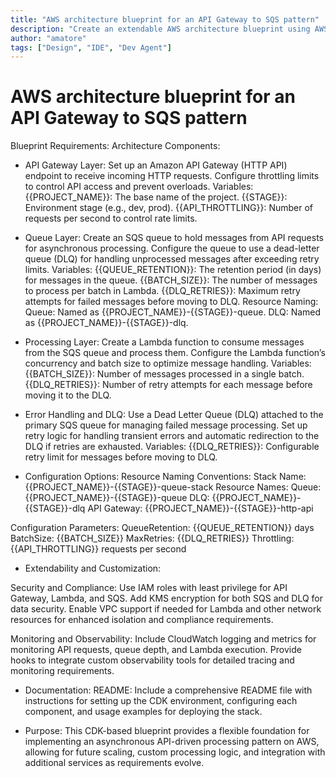 ```yaml
---
title: "AWS architecture blueprint for an API Gateway to SQS pattern"
description: "Create an extendable AWS architecture blueprint using AWS CDK for an asynchronous message processing system based on the API Gateway HTTP to SQS pattern. This blueprint is designed to facilitate a scalable and decoupled system that handles incoming API requests, enqueues them in SQS, and processes them asynchronously with Lambda."
author: "amatore"
tags: ["Design", "IDE", "Dev Agent"]
---
```


# AWS architecture blueprint for an API Gateway to SQS pattern

Blueprint Requirements:
Architecture Components:

- API Gateway Layer:
  Set up an Amazon API Gateway (HTTP API) endpoint to receive incoming HTTP requests.
  Configure throttling limits to control API access and prevent overloads.
  Variables:
  {{PROJECT_NAME}}: The base name of the project.
  {{STAGE}}: Environment stage (e.g., dev, prod).
  {{API_THROTTLING}}: Number of requests per second to control rate limits.

- Queue Layer:
  Create an SQS queue to hold messages from API requests for asynchronous processing.
  Configure the queue to use a dead-letter queue (DLQ) for handling unprocessed messages after exceeding retry limits.
  Variables:
  {{QUEUE_RETENTION}}: The retention period (in days) for messages in the queue.
  {{BATCH_SIZE}}: The number of messages to process per batch in Lambda.
  {{DLQ_RETRIES}}: Maximum retry attempts for failed messages before moving to DLQ.
  Resource Naming:
  Queue: Named as {{PROJECT_NAME}}-{{STAGE}}-queue.
  DLQ: Named as {{PROJECT_NAME}}-{{STAGE}}-dlq.

- Processing Layer:
  Create a Lambda function to consume messages from the SQS queue and process them.
  Configure the Lambda function’s concurrency and batch size to optimize message handling.
  Variables:
  {{BATCH_SIZE}}: Number of messages processed in a single batch.
  {{DLQ_RETRIES}}: Number of retry attempts for each message before moving it to the DLQ.

- Error Handling and DLQ:
  Use a Dead Letter Queue (DLQ) attached to the primary SQS queue for managing failed message processing.
  Set up retry logic for handling transient errors and automatic redirection to the DLQ if retries are exhausted.
  Variables:
  {{DLQ_RETRIES}}: Configurable retry limit for messages before moving to DLQ.

- Configuration Options:
  Resource Naming Conventions:
  Stack Name: {{PROJECT_NAME}}-{{STAGE}}-queue-stack
  Resource Names:
  Queue: {{PROJECT_NAME}}-{{STAGE}}-queue
  DLQ: {{PROJECT_NAME}}-{{STAGE}}-dlq
  API Gateway: {{PROJECT_NAME}}-{{STAGE}}-http-api

Configuration Parameters:
QueueRetention: {{QUEUE_RETENTION}} days
BatchSize: {{BATCH_SIZE}}
MaxRetries: {{DLQ_RETRIES}}
Throttling: {{API_THROTTLING}} requests per second

- Extendability and Customization:

Security and Compliance:
Use IAM roles with least privilege for API Gateway, Lambda, and SQS.
Add KMS encryption for both SQS and DLQ for data security.
Enable VPC support if needed for Lambda and other network resources for enhanced isolation and compliance requirements.

Monitoring and Observability:
Include CloudWatch logging and metrics for monitoring API requests, queue depth, and Lambda execution.
Provide hooks to integrate custom observability tools for detailed tracing and monitoring requirements.

- Documentation:
  README:
  Include a comprehensive README file with instructions for setting up the CDK environment, configuring each component, and usage examples for deploying the stack.

- Purpose:
  This CDK-based blueprint provides a flexible foundation for implementing an asynchronous API-driven processing pattern on AWS, allowing for future scaling, custom processing logic, and integration with additional services as requirements evolve.
